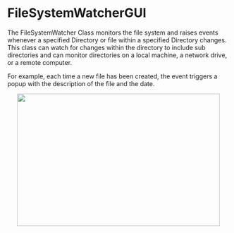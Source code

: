 # FileSystemWatcherGUI
The FileSystemWatcher Class monitors the file system and raises events whenever a specified Directory or file within a specified Directory changes. This class can watch for changes within the directory to include sub directories and can monitor directories on a local machine, a network drive, or a remote computer.

For example, each time a new file has been created, the event triggers a popup with the description of the file and the date.

<p align="center">
  <img width="460" height="300" src="https://www.dropbox.com/s/ov969312gp0e9q3/Directory%20Monitor.png?dl=0">
</p>
